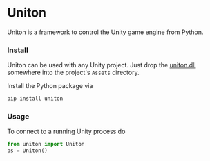 # Uniton

Uniton is a framework to control the Unity game engine from Python.

### Install
Uniton can be used with any Unity project. Just drop the [uniton.dll](https://github.com/rmst/uniton/raw/main/uniton.dll) somewhere into the project's `Assets` directory.

Install the Python package via
```bash
pip install uniton
```

### Usage
To connect to a running Unity process do
```python
from uniton import Uniton
ps = Uniton()
```

